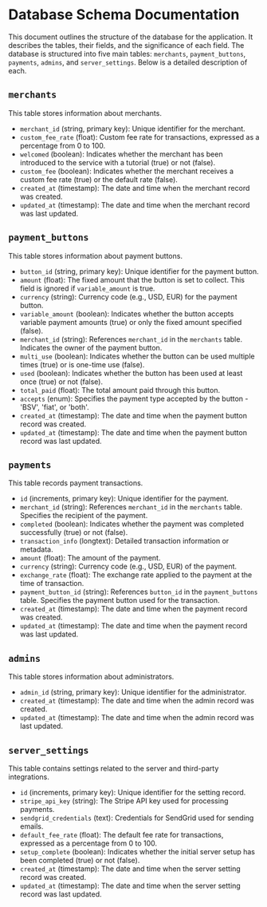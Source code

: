 # Database Schema Documentation

This document outlines the structure of the database for the application. It describes the tables, their fields, and the significance of each field. The database is structured into five main tables: `merchants`, `payment_buttons`, `payments`, `admins`, and `server_settings`. Below is a detailed description of each.

## `merchants`

This table stores information about merchants.

- `merchant_id` (string, primary key): Unique identifier for the merchant.
- `custom_fee_rate` (float): Custom fee rate for transactions, expressed as a percentage from 0 to 100.
- `welcomed` (boolean): Indicates whether the merchant has been introduced to the service with a tutorial (true) or not (false).
- `custom_fee` (boolean): Indicates whether the merchant receives a custom fee rate (true) or the default rate (false).
- `created_at` (timestamp): The date and time when the merchant record was created.
- `updated_at` (timestamp): The date and time when the merchant record was last updated.

## `payment_buttons`

This table stores information about payment buttons.

- `button_id` (string, primary key): Unique identifier for the payment button.
- `amount` (float): The fixed amount that the button is set to collect. This field is ignored if `variable_amount` is true.
- `currency` (string): Currency code (e.g., USD, EUR) for the payment button.
- `variable_amount` (boolean): Indicates whether the button accepts variable payment amounts (true) or only the fixed amount specified (false).
- `merchant_id` (string): References `merchant_id` in the `merchants` table. Indicates the owner of the payment button.
- `multi_use` (boolean): Indicates whether the button can be used multiple times (true) or is one-time use (false).
- `used` (boolean): Indicates whether the button has been used at least once (true) or not (false).
- `total_paid` (float): The total amount paid through this button.
- `accepts` (enum): Specifies the payment type accepted by the button - 'BSV', 'fiat', or 'both'.
- `created_at` (timestamp): The date and time when the payment button record was created.
- `updated_at` (timestamp): The date and time when the payment button record was last updated.

## `payments`

This table records payment transactions.

- `id` (increments, primary key): Unique identifier for the payment.
- `merchant_id` (string): References `merchant_id` in the `merchants` table. Specifies the recipient of the payment.
- `completed` (boolean): Indicates whether the payment was completed successfully (true) or not (false).
- `transaction_info` (longtext): Detailed transaction information or metadata.
- `amount` (float): The amount of the payment.
- `currency` (string): Currency code (e.g., USD, EUR) of the payment.
- `exchange_rate` (float): The exchange rate applied to the payment at the time of transaction.
- `payment_button_id` (string): References `button_id` in the `payment_buttons` table. Specifies the payment button used for the transaction.
- `created_at` (timestamp): The date and time when the payment record was created.
- `updated_at` (timestamp): The date and time when the payment record was last updated.

## `admins`

This table stores information about administrators.

- `admin_id` (string, primary key): Unique identifier for the administrator.
- `created_at` (timestamp): The date and time when the admin record was created.
- `updated_at` (timestamp): The date and time when the admin record was last updated.

## `server_settings`

This table contains settings related to the server and third-party integrations.

- `id` (increments, primary key): Unique identifier for the setting record.
- `stripe_api_key` (string): The Stripe API key used for processing payments.
- `sendgrid_credentials` (text): Credentials for SendGrid used for sending emails.
- `default_fee_rate` (float): The default fee rate for transactions, expressed as a percentage from 0 to 100.
- `setup_complete` (boolean): Indicates whether the initial server setup has been completed (true) or not (false).
- `created_at` (timestamp): The date and time when the server setting record was created.
- `updated_at` (timestamp): The date and time when the server setting record was last updated.
